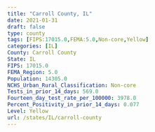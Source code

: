 ```yaml
---
title: "Carroll County, IL"
date: 2021-01-31
draft: false
type: county
tags: [FIPS:17015.0,FEMA:5.0,Non-core,Yellow]
categories: [IL]
County: Carroll County
State: IL
FIPS: 17015.0
FEMA_Region: 5.0
Population: 14305.0
NCHS_Urban_Rural_Classification: Non-core
Tests_in_prior_14_days: 569.0
Fourteen_day_test_rate_per_100000: 3978.0
Percent_Positivity_in_prior_14_days: 0.077
Level: Yellow
url: /states/IL/carroll-county
---
```



